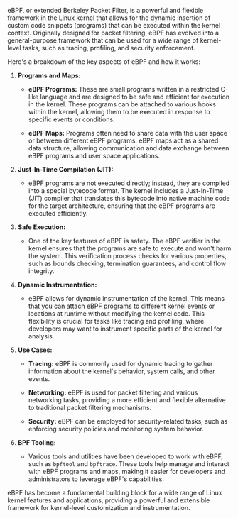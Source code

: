 eBPF, or extended Berkeley Packet Filter, is a powerful and flexible framework in the Linux kernel that allows for the dynamic insertion of custom code snippets (programs) that can be executed within the kernel context. Originally designed for packet filtering, eBPF has evolved into a general-purpose framework that can be used for a wide range of kernel-level tasks, such as tracing, profiling, and security enforcement.

Here's a breakdown of the key aspects of eBPF and how it works:

1. **Programs and Maps:**
   - **eBPF Programs:** These are small programs written in a restricted C-like language and are designed to be safe and efficient for execution in the kernel. These programs can be attached to various hooks within the kernel, allowing them to be executed in response to specific events or conditions.
   
   - **eBPF Maps:** Programs often need to share data with the user space or between different eBPF programs. eBPF maps act as a shared data structure, allowing communication and data exchange between eBPF programs and user space applications.

2. **Just-In-Time Compilation (JIT):**
   - eBPF programs are not executed directly; instead, they are compiled into a special bytecode format. The kernel includes a Just-In-Time (JIT) compiler that translates this bytecode into native machine code for the target architecture, ensuring that the eBPF programs are executed efficiently.

3. **Safe Execution:**
   - One of the key features of eBPF is safety. The eBPF verifier in the kernel ensures that the programs are safe to execute and won't harm the system. This verification process checks for various properties, such as bounds checking, termination guarantees, and control flow integrity.

4. **Dynamic Instrumentation:**
   - eBPF allows for dynamic instrumentation of the kernel. This means that you can attach eBPF programs to different kernel events or locations at runtime without modifying the kernel code. This flexibility is crucial for tasks like tracing and profiling, where developers may want to instrument specific parts of the kernel for analysis.

5. **Use Cases:**
   - **Tracing:** eBPF is commonly used for dynamic tracing to gather information about the kernel's behavior, system calls, and other events.
   
   - **Networking:** eBPF is used for packet filtering and various networking tasks, providing a more efficient and flexible alternative to traditional packet filtering mechanisms.
   
   - **Security:** eBPF can be employed for security-related tasks, such as enforcing security policies and monitoring system behavior.

6. **BPF Tooling:**
   - Various tools and utilities have been developed to work with eBPF, such as `bpftool` and `bpftrace`. These tools help manage and interact with eBPF programs and maps, making it easier for developers and administrators to leverage eBPF's capabilities.

eBPF has become a fundamental building block for a wide range of Linux kernel features and applications, providing a powerful and extensible framework for kernel-level customization and instrumentation.